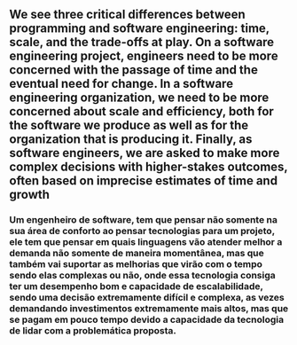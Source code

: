 ## We see three critical differences between programming and software engineering: time, scale, and the trade-offs at play.   On a software engineering project, engineers need to be more concerned with the passage of time and the eventual need for change. In a software engineering organization, we need to be more concerned about scale and efficiency, both for the software we produce as well as for the organization that is producing it. Finally, as software engineers, we are asked to make more complex decisions with higher-stakes outcomes, often based on imprecise estimates of time and growth

### Um engenheiro de software, tem que pensar não somente na sua área de conforto ao pensar tecnologias para um projeto, ele tem que pensar em quais linguagens vão atender melhor a demanda não somente de maneira momentânea, mas que também vai suportar as melhorias que virão com o tempo sendo elas complexas ou não, onde essa tecnologia consiga ter um desempenho bom e capacidade de escalabilidade, sendo uma decisão extremamente difícil e complexa, as vezes demandando investimentos extremamente mais altos, mas que se pagam em pouco tempo devido a capacidade da tecnologia de lidar com a problemática proposta.